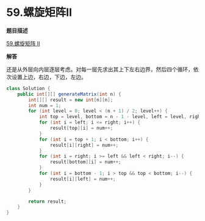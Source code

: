 # 59.螺旋矩阵II

**题目描述**

[59.螺旋矩阵 II](https://leetcode-cn.com/problems/spiral-matrix-ii/)

**解答**

还是从外层向内层逐层考虑。对每一层先求出其上下左右边界，然后四个循环，依次设置上边，右边，下边，左边。

```java
class Solution {
    public int[][] generateMatrix(int n) {
        int[][] result = new int[n][n];
        int num = 1;
        for (int level = 0; level < (n + 1) / 2; level++) {
            int top = level, bottom = n - 1 - level, left = level, right = n - 1 - level;
            for (int i = left; i <= right; i++) {
                result[top][i] = num++;
            }
            for (int i = top + 1; i < bottom; i++) {
                result[i][right] = num++;
            }
            for (int i = right; i >= left && left < right; i--) {
                result[bottom][i] = num++;
            }
            for (int i = bottom - 1; i > top && top < bottom; i--) {
                result[i][left] = num++;
            }
        }

        return result;
    }
}
```
